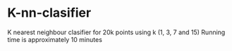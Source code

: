 # K-nn-clasifier
K nearest neighbour clasifier for 20k points using k (1, 3, 7 and 15)
Running time is approximately 10 minutes
